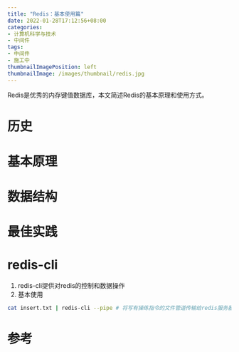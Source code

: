 ```yaml
---
title: "Redis：基本使用篇"
date: 2022-01-28T17:12:56+08:00
categories:
- 计算机科学与技术
- 中间件
tags:
- 中间件
- 施工中
thumbnailImagePosition: left
thumbnailImage: /images/thumbnail/redis.jpg
---
```

Redis是优秀的内存键值数据库，本文简述Redis的基本原理和使用方式。
<!--more-->
# 历史
# 基本原理
# 数据结构
# 最佳实践
# redis-cli
1. redis-cli提供对redis的控制和数据操作
1. 基本使用
```bash
cat insert.txt | redis-cli --pipe # 将写有操练指令的文件管道传输给redis服务器
```
# 参考